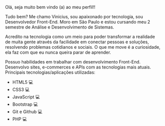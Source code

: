 Olá, seja muito bem vindo (a) ao meu perfil!!

Tudo bem? Me chamo Vinicius, sou apaixonado por tecnologia, sou Desenvolvedor Front-End. Moro em São Paulo e estou cursando  meu 2 semestre de Análise e Desenvolvimento de Sistemas.

Acredito na tecnologia como um meio para poder transformar a realidade de muita gente através da facilidade em conectar pessoas e soluções, resolvendo problemas cotidianos e sociais. O que me move é a curiosidade, ela faz com que eu nunca queira parar de aprender.

Possuo habilidades em trabalhar com desenvolvimento Front-End. Desenvolvo sites, e-commerces e APIs com as tecnologias mais atuais.
Principais tecnologias/aplicações utilizadas: 

- HTML5 💻
- CSS3  💻
- JavaScript 💻
- Bootstrap 💻
- Git e Github 💻
- PHP 💻

